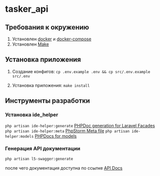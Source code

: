 # tasker_api
## Требования к окружению
1. Установлен [docker](https://www.docker.com/) и [docker-compose](https://docs.docker.com/compose/install/)
2. Установлен [Make](https://www.gnu.org/software/make/)

## Установка приложения
1. Создание конфигов:
`cp .env.example .env && cp src/.env.example src/.env`

2. Установка приложения:
`make install`

## Инструменты разработки
### Установка ide_helper
```php artisan ide-helper:generate``` [PHPDoc generation for Laravel Facades](https://github.com/barryvdh/laravel-ide-helper#automatic-phpdoc-generation-for-laravel-facades)
```php artisan ide-helper:meta``` [PhpStorm Meta file](https://github.com/barryvdh/laravel-ide-helper#phpstorm-meta-for-container-instances)
```php artisan ide-helper:models``` [PHPDocs for models](https://github.com/barryvdh/laravel-ide-helper#automatic-phpdocs-for-models)

### Генерация API документации
```php artisan l5-swagger:generate```

после чего документация доступна по ссылке [API Docs](http://localhost/api/documentation)